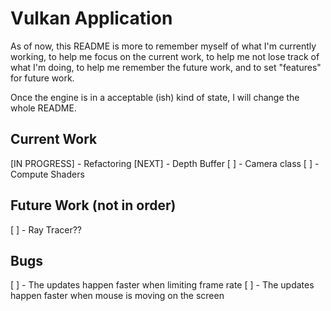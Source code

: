# Vulkan Application

As of now, this README is more to remember myself of what I'm currently working, to help me focus on the current work, 
to help me not lose track of what I'm doing, to help me remember the future work, and to set "features" for future work.

Once the engine is in a acceptable (ish) kind of state, I will change the whole README.

## Current Work

[IN PROGRESS] - Refactoring
[NEXT] - Depth Buffer
[ ] - Camera class
[ ] - Compute Shaders

## Future Work (not in order)

[ ] - Ray Tracer??

## Bugs

[ ] - The updates happen faster when limiting frame rate
[ ] - The updates happen faster when mouse is moving on the screen

